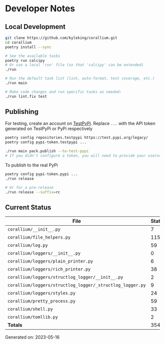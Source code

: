 # Developer Notes

## Local Development

```sh
git clone https://github.com/kyleking/corallium.git
cd corallium
poetry install --sync

# See the available tasks
poetry run calcipy
# Or use a local 'run' file (so that 'calcipy' can be extended)
./run

# Run the default task list (lint, auto-format, test coverage, etc.)
./run main

# Make code changes and run specific tasks as needed:
./run lint.fix test
```

## Publishing

For testing, create an account on [TestPyPi](https://test.pypi.org/legacy/). Replace `...` with the API token generated on TestPyPi or PyPi respectively

```sh
poetry config repositories.testpypi https://test.pypi.org/legacy/
poetry config pypi-token.testpypi ...

./run main pack.publish --to-test-pypi
# If you didn't configure a token, you will need to provide your username and password to publish
```

To publish to the real PyPi

```sh
poetry config pypi-token.pypi ...
./run release

# Or for a pre-release
./run release --suffix=rc
```

## Current Status

<!-- {cts} COVERAGE -->
| File                                                      |   Statements |   Missing |   Excluded | Coverage   |
|-----------------------------------------------------------|--------------|-----------|------------|------------|
| `corallium/__init__.py`                                   |            7 |         1 |          0 | 77.8%      |
| `corallium/file_helpers.py`                               |          115 |        40 |          6 | 67.6%      |
| `corallium/log.py`                                        |           59 |         1 |          0 | 97.8%      |
| `corallium/loggers/__init__.py`                           |            0 |         0 |          0 | 100.0%     |
| `corallium/loggers/plain_printer.py`                      |            6 |         0 |          0 | 100.0%     |
| `corallium/loggers/rich_printer.py`                       |           38 |        28 |          0 | 22.2%      |
| `corallium/loggers/structlog_logger/__init__.py`          |            2 |         0 |          3 | 100.0%     |
| `corallium/loggers/structlog_logger/_structlog_logger.py` |            9 |         0 |          0 | 100.0%     |
| `corallium/loggers/styles.py`                             |           24 |         3 |          0 | 90.0%      |
| `corallium/pretty_process.py`                             |           59 |        59 |          0 | 0.0%       |
| `corallium/shell.py`                                      |           33 |         2 |          0 | 93.9%      |
| `corallium/tomllib.py`                                    |            2 |         0 |          2 | 100.0%     |
| **Totals**                                                |          354 |       134 |         11 | 62.3%      |

Generated on: 2023-05-16
<!-- {cte} -->
